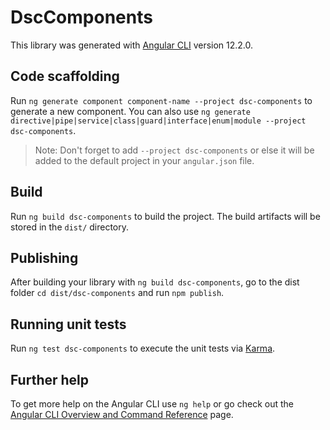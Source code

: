 # DscComponents

This library was generated with [Angular CLI](https://github.com/angular/angular-cli) version 12.2.0.

## Code scaffolding

Run `ng generate component component-name --project dsc-components` to generate a new component. You can also use `ng generate directive|pipe|service|class|guard|interface|enum|module --project dsc-components`.
> Note: Don't forget to add `--project dsc-components` or else it will be added to the default project in your `angular.json` file. 

## Build

Run `ng build dsc-components` to build the project. The build artifacts will be stored in the `dist/` directory.

## Publishing

After building your library with `ng build dsc-components`, go to the dist folder `cd dist/dsc-components` and run `npm publish`.

## Running unit tests

Run `ng test dsc-components` to execute the unit tests via [Karma](https://karma-runner.github.io).

## Further help

To get more help on the Angular CLI use `ng help` or go check out the [Angular CLI Overview and Command Reference](https://angular.io/cli) page.
